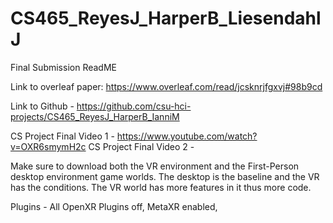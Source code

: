 # CS465_ReyesJ_HarperB_LiesendahlJ

Final Submission ReadME

Link to overleaf paper: https://www.overleaf.com/read/jcsknrjfgxvj#98b9cd

Link to Github - https://github.com/csu-hci-projects/CS465_ReyesJ_HarperB_IanniM

CS Project Final Video 1 - https://www.youtube.com/watch?v=OXR6smymH2c
CS Project Final Video 2 - 

Make sure to download both the VR environment and the First-Person desktop environment game worlds. The desktop is the baseline and the VR has the conditions. The VR world has more features in it thus more code. 

Plugins - All OpenXR Plugins off, MetaXR enabled, 
